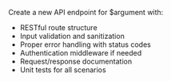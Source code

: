 Create a new API endpoint for $argument with:
- RESTful route structure
- Input validation and sanitization
- Proper error handling with status codes
- Authentication middleware if needed
- Request/response documentation
- Unit tests for all scenarios